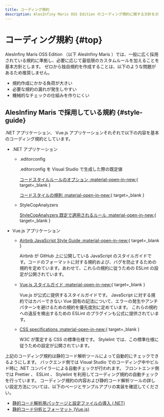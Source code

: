 ```yaml
---
title: コーディング規約
description: AlesInfiny Maris OSS Edition のコーディング規約に関する方針を示します。
---
```


# コーディング規約 {#top}

AlesInfiny Maris OSS Edition （以下 AlesInfiny Maris ）では、一般に広く採用されている規約に準拠し、必要に応じて最低限のカスタムルールを加えることを基本方針とします。
ゼロから独自規約を作成することは、以下のような問題があるため推奨しません。

- 規約作成にかかる負荷が大きい
- 必要な規約の漏れが発生しやすい
- 機械的なチェックの仕組みを作りにくい

## AlesInfiny Maris で採用している規約 {#style-guide}

.NET アプリケーション、 Vue.js アプリケーションそれぞれで以下の内容を基本のコーディング規約としています。

- .NET アプリケーション
    - .editorconfig

        .editorconfig を Visual Studio で生成した際の既定値

        [コードスタイルルールのオプション :material-open-in-new:](https://learn.microsoft.com/ja-jp/dotnet/fundamentals/code-analysis/code-style-rule-options){ target=_blank }

        [コードスタイルの規則 :material-open-in-new:](https://learn.microsoft.com/ja-jp/dotnet/fundamentals/code-analysis/style-rules/){ target=_blank }

    - StyleCopAnalyzers

        [StyleCopAnalyzers 既定で適用されるルール :material-open-in-new:](https://github.com/DotNetAnalyzers/StyleCopAnalyzers/blob/master/DOCUMENTATION.md){ target=_blank }

- Vue.js アプリケーション
    - [Airbnb JavaScript Style Guide :material-open-in-new:](https://github.com/airbnb/javascript){ target=_blank }

        Airbnb が GitHub 上に公開している JavaScript のスタイルガイドです。コードのフォーマットに対する規約および、バグを防止するための規約を定めています。あわせて、これらの規約に従うための ESLint の設定が公開されています。

    - [Vue.js スタイルガイド :material-open-in-new:](https://ja.vuejs.org/style-guide/){ target=_blank }

        Vue.js が公式に提供するスタイルガイドです。 JavaScript に対する規約ではカバーできない Vue 固有の記法について、エラーの発生やアンチパターンを避けるための規約を優先度別に定めています。 これらの規約への違反を検出するための ESLint のプラグインも公式に提供されています。

    - [CSS specifications :material-open-in-new:](https://www.w3.org/Style/CSS/current-work){ target=_blank }

        W3C が策定する CSS の標準仕様です。 Stylelint では、この標準仕様に従うための設定が公開されています。

上記のコーディング規約は静的コード解析ツールによって自動的にチェックできるようにします。
バックエンド側では Visual Studio でのコーディング中やビルド時に .NET コンパイラーによる自動チェックが行われます。
フロントエンド側では Prettier 、 ESLint 、 Stylelint を利用してコーディング規約の自動チェックを行っています。
コーディング規約の内容および静的コード解析ツールの詳しい設定方法については、以下のページとサンプルアプリの実装を確認してください。

- [静的コード解析用パッケージと設定ファイルの導入 (.NET)](../how-to-develop/dotnet/project-settings.md#setup-static-code-testing)
- [静的コード分析とフォーマット (Vue.js)](../how-to-develop/vue-js/static-verification-and-format.md)
